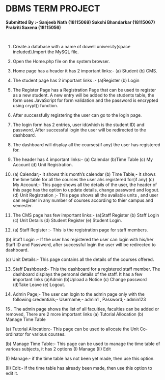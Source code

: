 # DBMS TERM PROJECT
<p><b>Submitted By :- Sanjeeb Nath (18115069) Sakshi Bhandarkar (18115067)  Prakriti Saxena (18115056)</b></p><br>

1.	Create a database with a name of dowell university(space included).Import the MySQL file.

2.	Open the Home.php file on the system browser.

3.	Home page has a header it has 2 important links:- (a) Student (b) CMS.

4.	The student page has 2 important links :- (a)Register (b) Login

5.	The Register Page has a Registration Page that can be used to register as a new student. A new entry will be added to the students table, the form uses JavaScript for form validation and the password is encrypted using crypt() function.

6.	After successfully registering the user can go to the login page.

7.	The login form has 2 entries, user id(which is the student ID) and password, After successful login the user will be redirected to the dashboard.

8.	The dashboard will display all the courses(if any) the user has registered for.

9.	The header has 4 important links:- (a) Calendar (b)Time Table (c) My Account (d) Unit Registration.

10.	(a) Calendar;- It shows this month’s calendar
(b) Time Table;- It shows the time table for all the courses the user ahs registered for(if any)
(c) My Account;- This page shows all the details of the user, the header of this page has the option to update details, change password and logout.
(d) Unit Registration ;- This page shows all the available units , and user can register in any number of courses according to thier campus and semester.

11. The CMS page has few important links:- (a)Staff Register (b) Staff Login (c) Unit Details     (d) Student Register (e) Student Login.

12. (a) Staff Register :- This is the registration page for staff members.

(b) Staff Login :- If the user has registered the user can login with his/her Staff ID and Password, after successful login the user will be redirected to dashboard.
	
(c) Unit Details:- This page contains all the details of the courses offered.

13. Staff Dashboard:- This the dashboard for a registered staff member. The dashboard displays the personal details of the staff. It has a few important links (a)Admin (b)Upload a Notice (c) Change password (d)Take Leave (e) Logout.

14. Admin Page;- The user can login to the admin page only with the following credentials;- 
	Username;- admin1 , Password;- admin123
	
15 . The admin page shows the list of all faculties, faculties can be added or removed, There are 2 more important links (a) Tutorial Allocation (b) Manage Time Table

(a)	Tutorial Allocation:- This page can be used to allocate the Unit Co-ordinator for various courses.

(b)	Manage Time Table:- This page can be used to manage the time table of various subjects, it has 2 options (I) Manage (II) Edit

(I)	Manage:- if the time table has not been yet made, then use this option.

(II)	Edit:- If the time table has already been made, then use this option to edit it.

 
